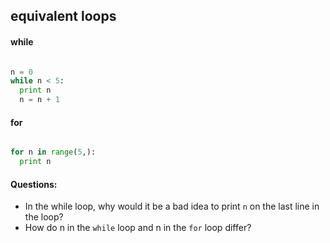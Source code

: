 ## equivalent loops

#### while

````python

n = 0
while n < 5:
  print n
  n = n + 1
````

#### for


````python

for n in range(5,):
  print n

````

#### Questions:
+ In the while loop, why would it be a bad idea to print `n` on the last line in the loop?
+ How do n in the `while` loop and n in the `for` loop differ?
